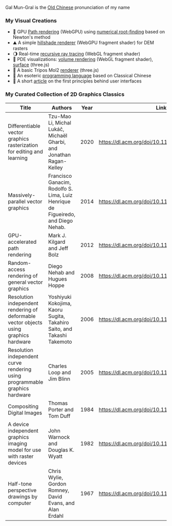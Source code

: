 Gal Mun-Gral is the [Old Chinese](https://en.wikipedia.org/wiki/Old_Chinese) pronunciation of my name

### My Visual Creations
- 🧮 GPU [Path rendering](https://galmungral.github.io/newton-vg/) (WebGPU) using [numerical root-finding](https://raw.githubusercontent.com/GalMunGral/newton-vg/main/src/newton.wgsl) based on Newton's method
- ⛰️ A simple [hillshade renderer](https://galmungral.github.io/hillshade/) (WebGPU fragment shader) for DEM rasters
- 🌖 Real-time [recursive ray tracing](https://galmungral.github.io/gl-raytracer/) (WebGL fragment shader)
- 🌊 PDE visualizations: [volume rendering](https://galmungral.github.io/fdm-3d/) (WebGL fragment shader), [surface](https://galmungral.github.io/fdm-2d/) (three.js)
- 🧬 A basic Tripos Mol2 [renderer](https://galmungral.github.io/mol-renderer) (three.js)
- 🔣 An esoteric [programming language](https://galmungral.github.io/hanbun-lang/) based on Classical Chinese
- 📜 A short [article](https://galmungral.github.io/sigui/) on the first principles behind user interfaces

### My Curated Collection of 2D Graphics Classics
| Title | Authors  | Year | Link |
|-------|---------|------|------|
| Differentiable vector graphics rasterization for editing and learning | Tzu-Mao Li, Michal Lukáč, Michaël Gharbi, and Jonathan Ragan-Kelley | 2020 | https://dl.acm.org/doi/10.1145/3414685.3417871 |
| Massively-parallel vector graphics | Francisco Ganacim, Rodolfo S. Lima, Luiz Henrique de Figueiredo, and Diego Nehab. | 2014 | https://dl.acm.org/doi/10.1145/2661229.2661274 |
| GPU-accelerated path rendering | Mark J. Kilgard and Jeff Bolz | 2012 | https://dl.acm.org/doi/10.1145/2366145.2366191 |
| Random-access rendering of general vector graphics | Diego Nehab and Hugues Hoppe | 2008 | https://dl.acm.org/doi/10.1145/1409060.1409088 |
| Resolution independent rendering of deformable vector objects using graphics hardware | Yoshiyuki Kokojima, Kaoru Sugita, Takahiro Saito, and Takashi Takemoto | 2006 | https://dl.acm.org/doi/10.1145/1179849.1179997 |
| Resolution independent curve rendering using programmable graphics hardware | Charles Loop and Jim Blinn | 2005 | https://dl.acm.org/doi/10.1145/1073204.1073303 |
| Compositing Digital Images | Thomas Porter and Tom Duff | 1984 | https://dl.acm.org/doi/10.1145/964965.808606 |
| A device independent graphics imaging model for use with raster devices | John Warnock and Douglas K. Wyatt | 1982 | https://dl.acm.org/doi/10.1145/800064.801297 |
| Half-tone perspective drawings by computer | Chris Wylie, Gordon Romney, David Evans, and Alan Erdahl | 1967 | https://dl.acm.org/doi/10.1145/1465611.1465619
